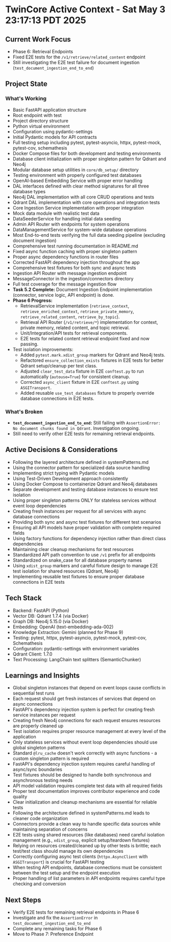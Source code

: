 # TwinCore Active Context - Sat May  3 23:17:13 PDT 2025

## Current Work Focus
- Phase 6: Retrieval Endpoints
- Fixed E2E tests for the `/v1/retrieve/related_content` endpoint
- Still investigating the E2E test failure for document ingestion (`test_document_ingestion_end_to_end`)

## Project State
### What's Working
- Basic FastAPI application structure
- Root endpoint with test
- Project directory structure
- Python virtual environment
- Configuration using pydantic-settings
- Initial Pydantic models for API contracts
- Full testing setup including pytest, pytest-asyncio, httpx, pytest-mock, pytest-cov, schemathesis
- Docker Compose files for both development and testing environments
- Database client initialization with proper singleton pattern for Qdrant and Neo4j
- Modular database setup utilities in `core/db_setup/` directory
- Testing environment with properly configured test databases
- OpenAI-based Embedding Service with proper error handling
- DAL interfaces defined with clear method signatures for all three database types
- Neo4j DAL implementation with all core CRUD operations and tests
- Qdrant DAL implementation with core operations and integration tests
- Core Ingestion Service implementation with proper integration
- Mock data module with realistic test data
- DataSeederService for handling initial data seeding
- Admin API Router with endpoints for system operations
- DataManagementService for system-wide database operations
- Most End-to-end tests verifying the full data seeding pipeline (excluding document ingestion)
- Comprehensive test running documentation in README.md
- Fixed async function caching with proper singleton pattern
- Proper async dependency functions in router files
- Corrected FastAPI dependency injection throughout the app
- Comprehensive test fixtures for both sync and async tests
- Ingestion API Router with message ingestion endpoint
- MessageConnector in the ingestion/connectors directory
- Full test coverage for the message ingestion flow
- **Task 5.2 Complete:** Document Ingestion Endpoint implementation (connector, service logic, API endpoint) is done.
- **Phase 6 Progress:**
    - RetrievalService implementation (`retrieve_context`, `retrieve_enriched_context`, `retrieve_private_memory`, `retrieve_related_content`, `retrieve_by_topic`).
    - Retrieval API Router (`/v1/retrieve/*`) implementation for context, private memory, related content, and topic retrieval.
    - Unit/Integration/API tests for retrieval components.
    - E2E tests for related content retrieval endpoint fixed and now passing.
- Test isolation improvements:
    - Added `pytest.mark.xdist_group` markers for Qdrant and Neo4j tests.
    - Refactored `ensure_collection_exists` fixtures in E2E tests for better Qdrant setup/cleanup per test class.
    - Adjusted `clear_test_data` fixture in E2E `conftest.py` to run automatically (`autouse=True`) for consistent cleanup.
    - Corrected `async_client` fixture in E2E `conftest.py` using `ASGITransport`.
    - Added reusable `use_test_databases` fixture to properly override database connections in E2E tests.

### What's Broken
- **`test_document_ingestion_end_to_end`:** Still failing with `AssertionError: No document chunks found in Qdrant`. Investigation ongoing.
- Still need to verify other E2E tests for remaining retrieval endpoints.

## Active Decisions & Considerations
- Following the layered architecture defined in systemPatterns.md
- Using the connector pattern for specialized data source handling
- Implementing strict typing with Pydantic models
- Using Test-Driven Development approach consistently
- Using Docker Compose to containerize Qdrant and Neo4j databases
- Separate development and testing database instances to ensure test isolation
- Using proper singleton patterns ONLY for stateless services without event loop dependencies
- Creating fresh instances per request for all services with async database connections
- Providing both sync and async test fixtures for different test scenarios
- Ensuring all API models have proper validation with complete required fields
- Using factory functions for dependency injection rather than direct class dependencies
- Maintaining clear cleanup mechanisms for test resources
- Standardized API path convention to use `/v1` prefix for all endpoints
- Standardized on snake_case for all database property names
- Using `xdist_group` markers and careful fixture design to manage E2E test isolation for shared resources (Qdrant, Neo4j)
- Implementing reusable test fixtures to ensure proper database connections in E2E tests

## Tech Stack
- Backend: FastAPI (Python)
- Vector DB: Qdrant 1.7.4 (via Docker)
- Graph DB: Neo4j 5.15.0 (via Docker)
- Embedding: OpenAI (text-embedding-ada-002)
- Knowledge Extraction: Gemini (planned for Phase 9)
- Testing: pytest, httpx, pytest-asyncio, pytest-mock, pytest-cov, Schemathesis
- Configuration: pydantic-settings with environment variables
- Qdrant Client: 1.7.0
- Text Processing: LangChain text splitters (SemanticChunker)

## Learnings and Insights
- Global singleton instances that depend on event loops cause conflicts in sequential test runs
- Each request should get fresh instances of services that depend on async connections
- FastAPI's dependency injection system is perfect for creating fresh service instances per request
- Creating fresh Neo4j connections for each request ensures resources are properly cleaned up
- Test isolation requires proper resource management at every level of the application
- Only stateless services without event loop dependencies should use global singleton patterns
- Standard `@lru_cache` doesn't work correctly with async functions - a custom singleton pattern is required
- FastAPI's dependency injection system requires careful handling of async/sync boundaries
- Test fixtures should be designed to handle both synchronous and asynchronous testing needs
- API model validation requires complete test data with all required fields
- Proper test documentation improves contributor experience and code quality
- Clear initialization and cleanup mechanisms are essential for reliable tests
- Following the architecture defined in systemPatterns.md leads to cleaner code organization
- Connectors provide a clean way to handle specific data sources while maintaining separation of concerns
- E2E tests using shared resources (like databases) need careful isolation management (e.g., `xdist_group`, explicit setup/teardown fixtures)
- Relying on resources created/cleaned up by other tests is brittle; each test/test class should manage its own dependencies
- Correctly configuring async test clients (`httpx.AsyncClient` with `ASGITransport`) is crucial for FastAPI testing
- When testing API endpoints, database connections must be consistent between the test setup and the endpoint execution
- Proper handling of list parameters in API endpoints requires careful type checking and conversion

## Next Steps
- Verify E2E tests for remaining retrieval endpoints in Phase 6
- Investigate and fix the `AssertionError` in `test_document_ingestion_end_to_end`
- Complete any remaining tasks for Phase 6
- Move to Phase 7: Preference Endpoint
